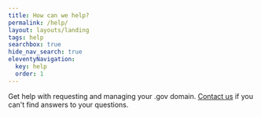 ```yaml
---
title: How can we help?
permalink: /help/
layout: layouts/landing
tags: help
searchbox: true
hide_nav_search: true
eleventyNavigation:
  key: help
  order: 1
---
```


Get help with requesting and managing your .gov domain. [Contact us](../contact/) if you can't find answers to your questions.
